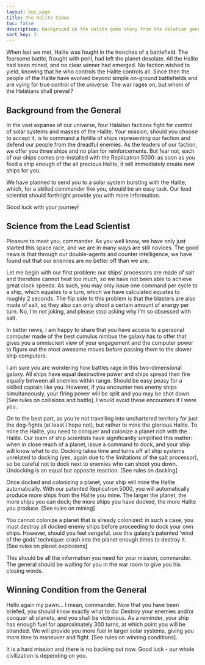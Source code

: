 ```yaml
---
layout: doc_page
title: The Halite Codex
toc: false
description: Background on the Halite game story from the Halatian general and lead scientist.
sort_key: 3
---
```

 
When last we met, Halite was fought in the trenches of a battlefield. The fearsome battle, fraught with peril, had left the planet desolate. All the Halite had been mined, and no clear winner had emerged. No faction wished to yield, knowing that he who controls the Halite controls all. Since then the people of the Halite have evolved beyond simple on-ground battlefields and are vying for true control of the universe. The war rages on, but whom of the Halatians shall prevail?
 
## Background from the General
 
In the vast expanse of our universe, four Halatian factions fight for control of solar systems and masses of the Halite. Your mission, should you choose to accept it, is to command a flotilla of ships representing our faction and defend our people from the dreadful enemies. As the leaders of our faction, we offer you three ships and no plan for reinforcements. But fear not, each of our ships comes pre-installed with the Replicatron 5000: as soon as you feed a ship enough of the all precious Halite, it will immediately create new ships for you.
 
We have planned to send you to a solar system bursting with the Halite, which, for a skilled commander like you, should be an easy task. Our lead scientist should forthright provide you with more information.

Good luck with your journey!
 
## Science from the Lead Scientist
 
Pleasure to meet you, commander. As you well know, we have only just started this space race, and we are in many ways are still novices. The good news is that through our double-agents and counter intelligence, we have found out that our enemies are no better off than we are.

Let me begin with our first problem: our ships’ processors are made of salt and therefore cannot heat too much, so we have not been able to achieve great clock speeds. As such, you may only issue one command per cycle to a ship, which equates to a turn, which we have calculated equates to roughly 2 seconds. The flip side to this problem is that the blasters are also made of salt, so they also can only shoot a certain amount of energy per turn. No, I’m not joking, and please stop asking why I’m so obsessed with salt.

In better news, I am happy to share that you have access to a personal computer made of the best cumulus nimbus the galaxy has to offer that gives you a omniscient view of your engagement and the computer power to figure out the most awesome moves before passing  them to the slower ship computers.
 
I am sure you are wondering how battles rage in this two-dimensional galaxy. All ships have equal destructive power and ships spread their fire equally between all enemies within range. Should be easy peasy for a skilled captain like you. However, if you encounter two enemy ships simultaneously, your firing power will be split and you may be shot down. [See rules on collisions and battle]. I would avoid these encounters if I were you.

On to the best part, as you’re not travelling into unchartered territory for just the dog-fights (at least I hope not), but rather to mine the glorious Halite. To mine the Halite, you need to conquer and colonize a planet rich with the Halite. Our team of ship scientists have significantly simplified this matter: when in close reach of a planet, issue a command to dock, and your ship will know what to do. Docking takes time and turns off all ship systems unrelated to docking (yes, again due to the limitations of the salt processor), so be careful not to dock next to enemies who can shoot you down. Undocking is an equal but opposite reaction. [See rules on docking]

Once docked and colonizing a planet, your ship will mine the Halite automatically. With our patented Replicatron 5000, you will automatically produce more ships from the Halite you mine. The larger the planet, the more ships you can dock; the more ships you have docked, the more Halite you produce.  [See rules on mining]

You cannot colonize a planet that is already colonized: in such a case, you must destroy all docked enemy ships before proceeding to dock your own ships. However, should you feel vengeful, use this galaxy’s patented ‘wind of the gods’ technique: crash into the planet enough times to destroy it. [See rules on planet explosions]

This should be all the information you need for your mission, commander. The general should be waiting for you in the war room to give you his closing words.
 
## Winning Condition from the General

Hello again my pawn… I mean, commander. Now that you have been briefed, you should know exactly what to do: Destroy your enemies and/or conquer all planets, and you shall be victorious. As a reminder, your ship has enough fuel for approximately 300 turns, at which point you will be stranded. We will provide you more fuel in larger solar systems, giving you more time to maneuver and fight. [See rules on winning conditions].

It is a hard mission and there is no backing out now. Good luck - our whole civilization is depending on you.
 

